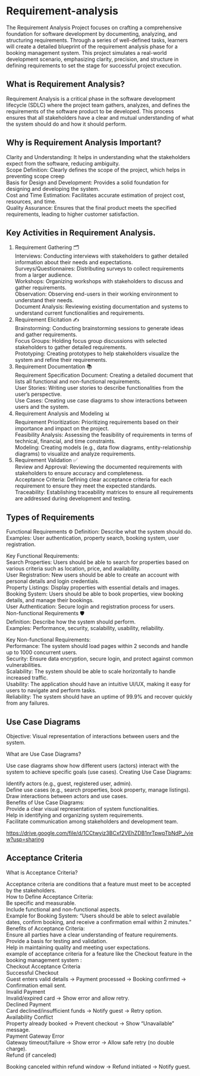 # Requirement-analysis
The Requirement Analysis Project focuses on crafting a comprehensive foundation for software development by documenting, analyzing, and structuring requirements. Through a series of well-defined tasks, learners will create a detailed blueprint of the requirement analysis phase for a booking management system. This project simulates a real-world development scenario, emphasizing clarity, precision, and structure in defining requirements to set the stage for successful project execution.
## What is Requirement Analysis?
Requirement Analysis is a critical phase in the software development lifecycle (SDLC) where the project team gathers, analyzes, and defines the requirements of the software product to be developed. This process ensures that all stakeholders have a clear and mutual understanding of what the system should do and how it should perform.
## Why is Requirement Analysis Important?
Clarity and Understanding: It helps in understanding what the stakeholders expect from the software, reducing ambiguity. <br/>
Scope Definition: Clearly defines the scope of the project, which helps in preventing scope creep <br/>
Basis for Design and Development: Provides a solid foundation for designing and developing the system. <br/>
Cost and Time Estimation: Facilitates accurate estimation of project cost, resources, and time. <br/>
Quality Assurance: Ensures that the final product meets the specified requirements, leading to higher customer satisfaction. <br/>
## Key Activities in Requirement Analysis.
1. Requirement Gathering 🗂️ <br/>
Interviews: Conducting interviews with stakeholders to gather detailed information about their needs and expectations. <br/>
Surveys/Questionnaires: Distributing surveys to collect requirements from a larger audience.<br/>
Workshops: Organizing workshops with stakeholders to discuss and gather requirements.<br/>
Observation: Observing end-users in their working environment to understand their needs.<br/>
Document Analysis: Reviewing existing documentation and systems to understand current functionalities and requirements.<br/>
2. Requirement Elicitation ✍️<br/>
Brainstorming: Conducting brainstorming sessions to generate ideas and gather requirements.<br/>
Focus Groups: Holding focus group discussions with selected stakeholders to gather detailed requirements.<br/>
Prototyping: Creating prototypes to help stakeholders visualize the system and refine their requirements.<br/>
3. Requirement Documentation 📚<br/>
Requirement Specification Document: Creating a detailed document that lists all functional and non-functional requirements.<br/>
User Stories: Writing user stories to describe functionalities from the user’s perspective.<br/>
Use Cases: Creating use case diagrams to show interactions between users and the system.<br/>
4. Requirement Analysis and Modeling 📊<br/>
Requirement Prioritization: Prioritizing requirements based on their importance and impact on the project.<br/>
Feasibility Analysis: Assessing the feasibility of requirements in terms of technical, financial, and time constraints.<br/>
Modeling: Creating models (e.g., data flow diagrams, entity-relationship diagrams) to visualize and analyze requirements.<br/>
5. Requirement Validation ✅<br/>
Review and Approval: Reviewing the documented requirements with stakeholders to ensure accuracy and completeness.<br/>
Acceptance Criteria: Defining clear acceptance criteria for each requirement to ensure they meet the expected standards. <br/>
Traceability: Establishing traceability matrices to ensure all requirements are addressed during development and testing.<br/>
## Types of Requirements
Functional Requirements ⚙️
Definition: Describe what the system should do.
Examples: User authentication, property search, booking system, user registration.

Key Functional Requirements: <br/>
Search Properties: Users should be able to search for properties based on various criteria such as location, price, and availability.<br/>
User Registration: New users should be able to create an account with personal details and login credentials.<br/>
Property Listings: Display properties with essential details and images.<br/>
Booking System: Users should be able to book properties, view booking details, and manage their bookings.<br/>
User Authentication: Secure login and registration process for users.<br/>
Non-functional Requirements 🛡️<br/>
Definition: Describe how the system should perform.<br/>
Examples: Performance, security, scalability, usability, reliability.<br/>

Key Non-functional Requirements:<br/>
Performance: The system should load pages within 2 seconds and handle up to 1000 concurrent users.<br/>
Security: Ensure data encryption, secure login, and protect against common vulnerabilities.<br/>
Scalability: The system should be able to scale horizontally to handle increased traffic.<br/>
Usability: The application should have an intuitive UI/UX, making it easy for users to navigate and perform tasks.<br/>
Reliability: The system should have an uptime of 99.9% and recover quickly from any failures.<br/>
## Use Case Diagrams
Objective: Visual representation of interactions between users and the system.

What are Use Case Diagrams?

Use case diagrams show how different users (actors) interact with the system to achieve specific goals (use cases).
Creating Use Case Diagrams:

Identify actors (e.g., guest, registered user, admin). <br/>
Define use cases (e.g., search properties, book property, manage listings).<br/>
Draw interactions between actors and use cases.<br/>
Benefits of Use Case Diagrams:<br/>
Provide a clear visual representation of system functionalities.<br/>
Help in identifying and organizing system requirements.<br/>
Facilitate communication among stakeholders and development team.<br/>

https://drive.google.com/file/d/1CCtwyiz3BCxf2VEhZDB1nrTpwpTbNdP_/view?usp=sharing
## Acceptance Criteria
What is Acceptance Criteria?

Acceptance criteria are conditions that a feature must meet to be accepted by the stakeholders.<br/>
How to Define Acceptance Criteria:<br/>
Be specific and measurable.<br/>
Include functional and non-functional aspects.<br/>
Example for Booking System: “Users should be able to select available dates, confirm booking, and receive a confirmation email within 2 minutes.” <br/>
Benefits of Acceptance Criteria: <br/>
Ensure all parties have a clear understanding of feature requirements. <br/>
Provide a basis for testing and validation.<br/>
Help in maintaining quality and meeting user expectations.<br/>
example of acceptance criteria for a feature like the Checkout feature in the booking management system : <br/>
Checkout Acceptance Criteria <br/>
Successful Checkout<br/>
Guest enters valid details → Payment processed → Booking confirmed → Confirmation email sent.<br/>
Invalid Payment<br/>
Invalid/expired card → Show error and allow retry.<br/>
Declined Payment<br/>
Card declined/insufficient funds → Notify guest → Retry option.<br/>
Availability Conflict<br/>
Property already booked → Prevent checkout → Show “Unavailable” message.<br/>
Payment Gateway Error<br/>
Gateway timeout/failure → Show error → Allow safe retry (no double charge).<br/>
Refund (if canceled)<br/>

Booking canceled within refund window → Refund initiated → Notify guest.
